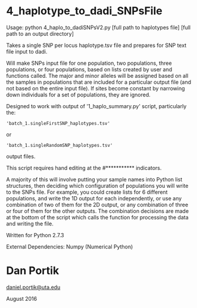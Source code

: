 # 4_haplotype_to_dadi_SNPsFile

Usage: python 4_haplo_to_dadiSNPsV2.py [full path to haplotypes file] [full path to an output directory]

Takes a single SNP per locus haplotype.tsv file and prepares for SNP text file input to dadi.

Will make SNPs input file for one population, two populations, three populations, or 
four populations, based on lists created by user and functions called.
The major and minor alleles will be assigned based on all the samples in populations that
are included for a particular output file (and not based on the entire input file). If 
sites become constant by narrowing down individuals for a set of populations, they are 
ignored. 


Designed to work with output of '1_haplo_summary.py' script, particularly the:

    'batch_1.singleFirstSNP_haplotypes.tsv' 

or 

    'batch_1.singleRandomSNP_haplotypes.tsv'
    
output files. 
		
This script requires hand editing at the #*********** indicators.

A majority of this will involve putting your sample names into Python list structures, then deciding which
configuration of populations you will write to the SNPs file. For example, you could create lists for 6 different
populations, and write the 1D output for each independently, or use any combination of two of them for the 
2D output, or any combination of three or four of them for the other outputs. The combination decisions are made
at the bottom of the script which calls the function for processing the data and writing the file.

Written for Python 2.7.3

External Dependencies: Numpy (Numerical Python)

# Dan Portik

daniel.portik@uta.edu

August 2016
